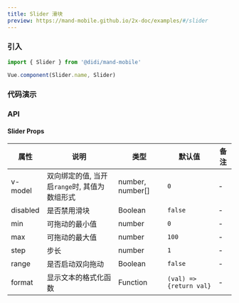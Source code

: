 ```yaml
---
title: Slider 滑块
preview: https://mand-mobile.github.io/2x-doc/examples/#/slider
---
```


### 引入

```javascript
import { Slider } from '@didi/mand-mobile'

Vue.component(Slider.name, Slider)
```

### 代码演示
<!-- DEMO -->

### API

#### Slider Props
|属性 | 说明 | 类型 | 默认值 | 备注|
|----|-----|------|------|------|
|v-model|双向绑定的值, 当开启<code>range</code>时, 其值为数组形式</code>|number, number[]|`0`|-|
|disabled|是否禁用滑块|Boolean|`false`|-|
|min|可拖动的最小值|number|`0`|-|
|max|可拖动的最大值|number|`100`|-|
|step|步长|number|`1`|-|
|range|是否启动双向拖动|Boolean|`false`|-|
|format|显示文本的格式化函数|Function|`(val) => {return val}`|-|

